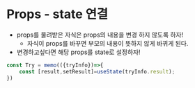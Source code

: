 # Props - state 연결

- props를 물려받은 자식은 props의 내용을 변경 하지 않도록 하자!
  - 자식이 props를 바꾸면 부모의 내용이 뜻하지 않게 바뀌게 된다. 
- 변경하고싶다면 해당 props를 state로 설정하자!

```javascript
const Try = memo(({tryInfo})=>{
    const [result,setResult]=useState(tryInfo.result);
})
```


